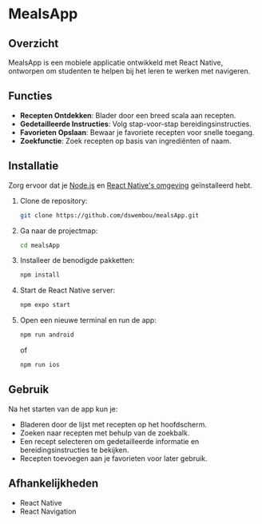 # MealsApp

## Overzicht

MealsApp is een mobiele applicatie ontwikkeld met React Native, ontworpen om studenten te helpen bij het leren te werken met navigeren. 

## Functies

- **Recepten Ontdekken**: Blader door een breed scala aan recepten.
- **Gedetailleerde Instructies**: Volg stap-voor-stap bereidingsinstructies.
- **Favorieten Opslaan**: Bewaar je favoriete recepten voor snelle toegang.
- **Zoekfunctie**: Zoek recepten op basis van ingrediënten of naam.

## Installatie

Zorg ervoor dat je [Node.js](https://nodejs.org/en/) en [React Native's omgeving](https://reactnative.dev/docs/environment-setup) geïnstalleerd hebt.

1. Clone de repository:
   ```sh
   git clone https://github.com/dswembou/mealsApp.git
   ```
2. Ga naar de projectmap:
   ```sh
   cd mealsApp
   ```
3. Installeer de benodigde pakketten:
   ```sh
   npm install
   ```
4. Start de React Native server:
   ```sh
   npm expo start
   ```
5. Open een nieuwe terminal en run de app:
   ```sh
   npm run android
   ```
   of
   ```sh
   npm run ios
   ```

## Gebruik

Na het starten van de app kun je:

- Bladeren door de lijst met recepten op het hoofdscherm.
- Zoeken naar recepten met behulp van de zoekbalk.
- Een recept selecteren om gedetailleerde informatie en bereidingsinstructies te bekijken.
- Recepten toevoegen aan je favorieten voor later gebruik.

## Afhankelijkheden

- React Native
- React Navigation
